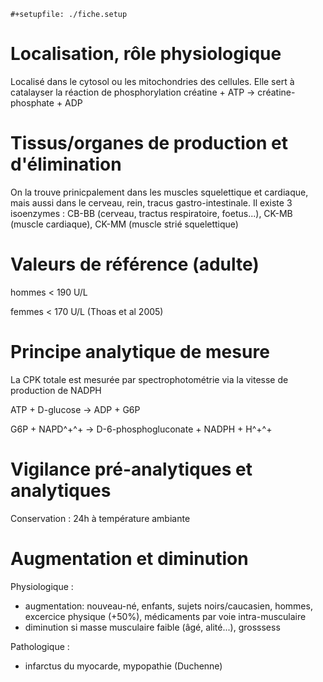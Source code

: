 ```{=org}
#+setupfile: ./fiche.setup
```
# Localisation, rôle physiologique

Localisé dans le cytosol ou les mitochondries des cellules. Elle sert à
catalayser la réaction de phosphorylation créatine + ATP →
créatine-phosphate + ADP

# Tissus/organes de production et d\'élimination

On la trouve prinicpalement dans les muscles squelettique et cardiaque,
mais aussi dans le cerveau, rein, tracus gastro-intestinale. Il existe 3
isoenzymes : CB-BB (cerveau, tractus respiratoire, foetus...), CK-MB
(muscle cardiaque), CK-MM (muscle strié squelettique)

# Valeurs de référence (adulte)

hommes \< 190 U/L

femmes \< 170 U/L (Thoas et al 2005)

# Principe analytique de mesure

La CPK totale est mesurée par spectrophotométrie via la vitesse de
production de NADPH

ATP + D-glucose → ADP + G6P

G6P + NAPD^+^+ → D-6-phosphogluconate + NADPH + H^+^+

# Vigilance pré-analytiques et analytiques

Conservation : 24h à température ambiante

# Augmentation et diminution

Physiologique :

-   augmentation: nouveau-né, enfants, sujets noirs/caucasien, hommes,
    excercice physique (+50%), médicaments par voie intra-musculaire
-   diminution si masse musculaire faible (âgé, alité...), grosssess

Pathologique :

-   infarctus du myocarde, mypopathie (Duchenne)
